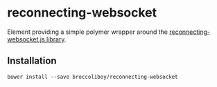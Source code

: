 # reconnecting-websocket

Element providing a simple polymer wrapper around the [reconnecting-websocket.js library](https://github.com/joewalnes/reconnecting-websocket).

## Installation

`bower install --save broccoliboy/reconnecting-websocket`
